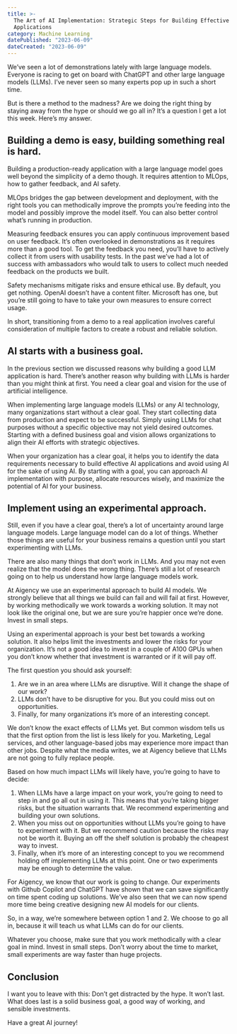 ```yaml
---
title: >-
  The Art of AI Implementation: Strategic Steps for Building Effective LLM
  Applications
category: Machine Learning
datePublished: "2023-06-09"
dateCreated: "2023-06-09"
---
```


We’ve seen a lot of demonstrations lately with large language models. Everyone is racing to get on board with ChatGPT and other large language models (LLMs). I’ve never seen so many experts pop up in such a short time.

But is there a method to the madness? Are we doing the right thing by staying away from the hype or should we go all in? It’s a question I get a lot this week. Here’s my answer.

## Building a demo is easy, building something real is hard.

Building a production-ready application with a large language model goes well beyond the simplicity of a demo though. It requires attention to MLOps, how to gather feedback, and AI safety.

MLOps bridges the gap between development and deployment, with the right tools you can methodically improve the prompts you’re feeding into the model and possibly improve the model itself. You can also better control what’s running in production.

Measuring feedback ensures you can apply continuous improvement based on user feedback. It’s often overlooked in demonstrations as it requires more than a good tool. To get the feedback you need, you’ll have to actively collect it from users with usability tests. In the past we’ve had a lot of success with ambassadors who would talk to users to collect much needed feedback on the products we built.

Safety mechanisms mitigate risks and ensure ethical use. By default, you get nothing. OpenAI doesn’t have a content filter. Microsoft has one, but you’re still going to have to take your own measures to ensure correct usage.

In short, transitioning from a demo to a real application involves careful consideration of multiple factors to create a robust and reliable solution.

## AI starts with a business goal.

In the previous section we discussed reasons why building a good LLM application is hard. There’s another reason why building with LLMs is harder than you might think at first. You need a clear goal and vision for the use of artificial intelligence.

When implementing large language models (LLMs) or any AI technology, many organizations start without a clear goal. They start collecting data from production and expect to be successful.
Simply using LLMs for chat purposes without a specific objective may not yield desired outcomes. Starting with a defined business goal and vision allows organizations to align their AI efforts with strategic objectives.

When your organization has a clear goal, it helps you to identify the data requirements necessary to build effective AI applications and avoid using AI for the sake of using AI. By starting with a goal, you can approach AI implementation with purpose, allocate resources wisely, and maximize the potential of AI for your business.

## Implement using an experimental approach.

Still, even if you have a clear goal, there’s a lot of uncertainty around large language models. Large language model can do a lot of things. Whether those things are useful for your business remains a question until you start experimenting with LLMs.

There are also many things that don’t work in LLMs. And you may not even realize that the model does the wrong thing. There’s still a lot of research going on to help us understand how large language models work.

At Aigency we use an experimental approach to build AI models. We strongly believe that all things we build can fail and will fail at first. However, by working methodically we work towards a working solution. It may not look like the original one, but we are sure you’re happier once we’re done.
Invest in small steps.

Using an experimental approach is your best bet towards a working solution. It also helps limit the investments and lower the risks for your organization. It’s not a good idea to invest in a couple of A100 GPUs when you don’t know whether that investment is warranted or if it will pay off.

The first question you should ask yourself:

1. Are we in an area where LLMs are disruptive. Will it change the shape of our work?
2. LLMs don’t have to be disruptive for you. But you could miss out on opportunities.
3. Finally, for many organizations it’s more of an interesting concept.

We don’t know the exact effects of LLMs yet. But common wisdom tells us that the first option from the list is less likely for you. Marketing, Legal services, and other language-based jobs may experience more impact than other jobs. Despite what the media writes, we at Aigency believe that LLMs are not going to fully replace people.

Based on how much impact LLMs will likely have, you’re going to have to decide:

1. When LLMs have a large impact on your work, you’re going to need to step in and go all out in using it. This means that you’re taking bigger risks, but the situation warrants that. We recommend experimenting and building your own solutions.
2. When you miss out on opportunities without LLMs you’re going to have to experiment with it. But we recommend caution because the risks may not be worth it. Buying an off the shelf solution is probably the cheapest way to invest.
3. Finally, when it’s more of an interesting concept to you we recommend holding off implementing LLMs at this point. One or two experiments may be enough to determine the value.

For Aigency, we know that our work is going to change. Our experiments with Github Copilot and ChatGPT have shown that we can save significantly on time spent coding up solutions. We’ve also seen that we can now spend more time being creative designing new AI models for our clients.

So, in a way, we’re somewhere between option 1 and 2. We choose to go all in, because it will teach us what LLMs can do for our clients.

Whatever you choose, make sure that you work methodically with a clear goal in mind. Invest in small steps. Don’t worry about the time to market, small experiments are way faster than huge projects.

## Conclusion

I want you to leave with this: Don’t get distracted by the hype. It won’t last. What does last is a solid business goal, a good way of working, and sensible investments.

Have a great AI journey!
